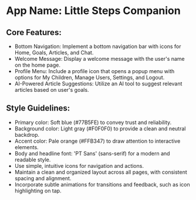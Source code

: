 # **App Name**: Little Steps Companion

## Core Features:

- Bottom Navigation: Implement a bottom navigation bar with icons for Home, Goals, Articles, and Chat.
- Welcome Message: Display a welcome message with the user's name on the home page.
- Profile Menu: Include a profile icon that opens a popup menu with options for My Children, Manage Users, Settings, and Logout.
- AI-Powered Article Suggestions: Utilize an AI tool to suggest relevant articles based on user's goals.

## Style Guidelines:

- Primary color: Soft blue (#77B5FE) to convey trust and reliability.
- Background color: Light gray (#F0F0F0) to provide a clean and neutral backdrop.
- Accent color: Pale orange (#FFB347) to draw attention to interactive elements.
- Body and headline font: 'PT Sans' (sans-serif) for a modern and readable style.
- Use simple, intuitive icons for navigation and actions.
- Maintain a clean and organized layout across all pages, with consistent spacing and alignment.
- Incorporate subtle animations for transitions and feedback, such as icon highlighting on tap.
